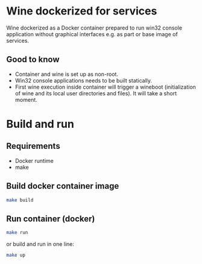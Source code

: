# Wine dockerized for services
Wine dockerized as a Docker container prepared to run win32 console application without graphical interfaces e.g. as part or base image of services.

## Good to know
- Container and wine is set up as non-root.
- Win32 console applications needs to be built statically.
- First wine execution inside container will trigger a wineboot (initialization of wine and its local user directories and files). It will take a short moment. 

# Build and run

## Requirements
- Docker runtime
- make

## Build docker container image
```bash
make build
```

## Run container (docker)
```bash
make run
```

or build and run in one line:
```bash
make up
```

